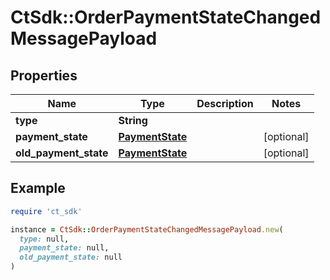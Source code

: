 # CtSdk::OrderPaymentStateChangedMessagePayload

## Properties

| Name | Type | Description | Notes |
| ---- | ---- | ----------- | ----- |
| **type** | **String** |  |  |
| **payment_state** | [**PaymentState**](PaymentState.md) |  | [optional] |
| **old_payment_state** | [**PaymentState**](PaymentState.md) |  | [optional] |

## Example

```ruby
require 'ct_sdk'

instance = CtSdk::OrderPaymentStateChangedMessagePayload.new(
  type: null,
  payment_state: null,
  old_payment_state: null
)
```

